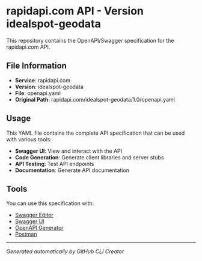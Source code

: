 # rapidapi.com API - Version idealspot-geodata

This repository contains the OpenAPI/Swagger specification for the rapidapi.com API.

## File Information

- **Service**: rapidapi.com
- **Version**: idealspot-geodata
- **File**: openapi.yaml
- **Original Path**: rapidapi.com/idealspot-geodata/1.0/openapi.yaml

## Usage

This YAML file contains the complete API specification that can be used with various tools:

- **Swagger UI**: View and interact with the API
- **Code Generation**: Generate client libraries and server stubs
- **API Testing**: Test API endpoints
- **Documentation**: Generate API documentation

## Tools

You can use this specification with:

- [Swagger Editor](https://editor.swagger.io/)
- [Swagger UI](https://swagger.io/tools/swagger-ui/)
- [OpenAPI Generator](https://openapi-generator.tech/)
- [Postman](https://www.postman.com/)

---

*Generated automatically by GitHub CLI Creator*
